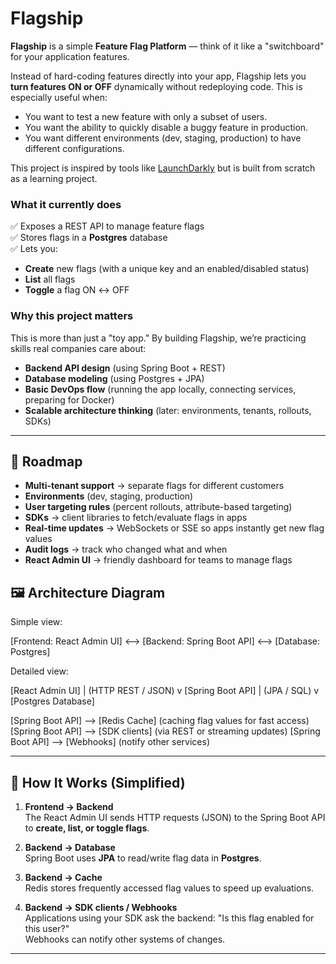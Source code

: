 # Flagship

**Flagship** is a simple **Feature Flag Platform** — think of it like a "switchboard" for your application features.  

Instead of hard-coding features directly into your app, Flagship lets you **turn features ON or OFF** dynamically without redeploying code. This is especially useful when:
- You want to test a new feature with only a subset of users.
- You want the ability to quickly disable a buggy feature in production.
- You want different environments (dev, staging, production) to have different configurations.

This project is inspired by tools like [LaunchDarkly](https://launchdarkly.com/) but is built from scratch as a learning project.  

### What it currently does
✅ Exposes a REST API to manage feature flags  
✅ Stores flags in a **Postgres** database  
✅ Lets you:
- **Create** new flags (with a unique key and an enabled/disabled status)  
- **List** all flags  
- **Toggle** a flag ON ↔ OFF  

### Why this project matters
This is more than just a "toy app." By building Flagship, we’re practicing skills real companies care about:
- **Backend API design** (using Spring Boot + REST)
- **Database modeling** (using Postgres + JPA)
- **Basic DevOps flow** (running the app locally, connecting services, preparing for Docker)
- **Scalable architecture thinking** (later: environments, tenants, rollouts, SDKs)

---

## 🌱 Roadmap

- **Multi-tenant support** → separate flags for different customers  
- **Environments** (dev, staging, production)  
- **User targeting rules** (percent rollouts, attribute-based targeting)  
- **SDKs** → client libraries to fetch/evaluate flags in apps  
- **Real-time updates** → WebSockets or SSE so apps instantly get new flag values  
- **Audit logs** → track who changed what and when  
- **React Admin UI** → friendly dashboard for teams to manage flags  

## 🖼 Architecture Diagram

Simple view:

[Frontend: React Admin UI] <--> [Backend: Spring Boot API] <--> [Database: Postgres]


Detailed view:

[React Admin UI]
| (HTTP REST / JSON)
v
[Spring Boot API]
| (JPA / SQL)
v
[Postgres Database]

[Spring Boot API] --> [Redis Cache] (caching flag values for fast access)
[Spring Boot API] --> [SDK clients] (via REST or streaming updates)
[Spring Boot API] --> [Webhooks] (notify other services)

---

## 🔄 How It Works (Simplified)

1. **Frontend → Backend**  
   The React Admin UI sends HTTP requests (JSON) to the Spring Boot API to **create, list, or toggle flags**.  

2. **Backend → Database**  
   Spring Boot uses **JPA** to read/write flag data in **Postgres**.  

3. **Backend → Cache**  
   Redis stores frequently accessed flag values to speed up evaluations.  

4. **Backend → SDK clients / Webhooks**  
   Applications using your SDK ask the backend: "Is this flag enabled for this user?"  
   Webhooks can notify other systems of changes.  

---
